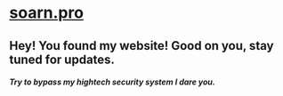 # [soarn.pro](soarn.pro)

## Hey! You found my website! Good on you, stay tuned for updates.
##### Try to bypass my hightech security system I dare you.
